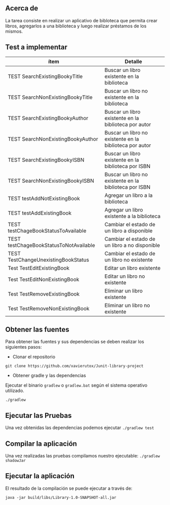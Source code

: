 ## Acerca de
La tarea consiste en realizar un aplicativo de bibloteca que permita crear libros, agregarlos a una biblioteca y luego realizar préstamos de los mismos.

## Test a implementar

|ítem	| Detalle| 
|---- | ---- |
|TEST SearchExistingBookyTitle| Buscar un libro existente en la biblioteca|
|TEST SearchNonExistingBookyTitle| Buscar un libro no existente en la biblioteca|
|TEST SearchExistingBookyAuthor| Buscar un libro existente en la biblioteca por autor|
|TEST SearchNonExistingBookyAuthor| Buscar un libro no existente en la biblioteca por autor|
|TEST SearchExistingBookyISBN| Buscar un libro existente en la biblioteca por ISBN|
|TEST SearchNonExistingBookyISBN| Buscar un libro no existente en la biblioteca por ISBN|
|TEST testAddNotExistingBook| Agregar un libro a la biblioteca|
|TEST testAddExistingBook| Agregar un libro existente a la biblioteca|
|TEST testChageBookStatusToAvailable | Cambiar el estado de un libro a disponible|
|TEST testChageBookStatusToNotAvailable | Cambiar el estado de un libro a no disponible|
|TEST TestChangeUnexistingBookStatus | Cambiar el estado de un libro no existente|
|Test TestEditExistingBook | Editar un libro existente|
|Test TestEditNonExistingBook | Editar un libro no existente|
|Test TestRemoveExistingBook | Eliminar un libro existente|
|Test TestRemoveNonExistingBook | Eliminar un libro no existente|

## Obtener las fuentes

Para obtener las fuentes y sus dependencias se deben realizar los siguientes pasos:

- Clonar el repositorio

`git clone https://github.com/xavierutox/Junit-library-project`

- Obtener gradle y las dependencias

Ejecutar el binario `gradlew` o `gradlew.bat` según el sistema operativo utilizado.

`./gradlew`

## Ejecutar las Pruebas

Una vez obtenidas las dependencias podemos ejecutar `./gradlew test`

## Compilar la aplicación

Una vez realizadas las pruebas compilamos nuestro ejecutable: `./gradlew shadowJar`

## Ejecutar la aplicación

El resultado de la compilación se puede ejecutar a través de: 

`java -jar build/libs/Library-1.0-SNAPSHOT-all.jar`
